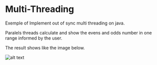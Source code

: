 # Multi-Threading
Exemple of Implement out of sync multi threading on java.

Paralels threads calculate and show the evens and odds number in one range informed by the user.

The result shows like the image below.

![alt text](https://i.imgur.com/RfATiQJ.png)


